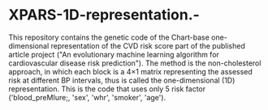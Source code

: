 # XPARS-1D-representation.-
This repository contains the genetic code of the Chart-base one-dimensional representation of the CVD risk score part of the published article project ("An evolutionary machine learning algorithm for cardiovascular disease risk prediction").  The method is the non-cholesterol approach, in which each block is a 4×1 matrix representing the assessed risk at different BP intervals, thus is called the one-dimensional (1D) representation. 
This is the code that uses only 5 risk factor ('blood_preMIure;, 'sex', 'whr', 'smoker', 'age').
